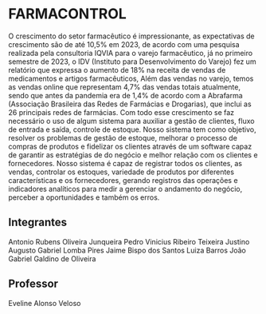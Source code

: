 # FARMACONTROL

O crescimento do setor farmacêutico é impressionante, as expectativas de crescimento são de até 10,5% em 2023, de acordo com uma pesquisa realizada pela consultoria IQVIA para o varejo farmacêutico, já no primeiro semestre de 2023, o IDV (Instituto para Desenvolvimento do Varejo) fez um relatório que expressa o aumento de 18% na receita de vendas de medicamentos e artigos farmacêuticos, 
Além das vendas no varejo, temos as vendas online que representam 4,7% das vendas totais atualmente, sendo que antes da pandemia era de 1,4% de acordo com a Abrafarma (Associação Brasileira das Redes de Farmácias e Drogarias), que inclui as 26 principais redes de farmácias.
Com todo esse crescimento se faz necessário o uso de algum sistema para auxiliar a gestão de clientes, fluxo de entrada e saída, controle de estoque. Nosso sistema tem como objetivo, resolver os problemas de gestão de estoque, melhorar o processo de compras de produtos e fidelizar os clientes através de um software capaz de garantir as estratégias de do negócio e melhor relação com os clientes e fornecedores.
Nosso sistema é capaz de registrar todos os clientes, as vendas, controlar os estoques, variedade de produtos por diferentes características e os fornecedores, gerando registros das operações e indicadores analíticos para medir a gerenciar o andamento do negócio, perceber a oportunidades e também os erros.


## Integrantes

Antonio Rubens Oliveira Junqueira 
Pedro Vinicius Ribeiro Teixeira Justino
Augusto Gabriel Lomba Pires
Jaime Bispo dos Santos
Luiza Barros
João Gabriel Galdino de Oliveira

## Professor

Eveline Alonso Veloso
